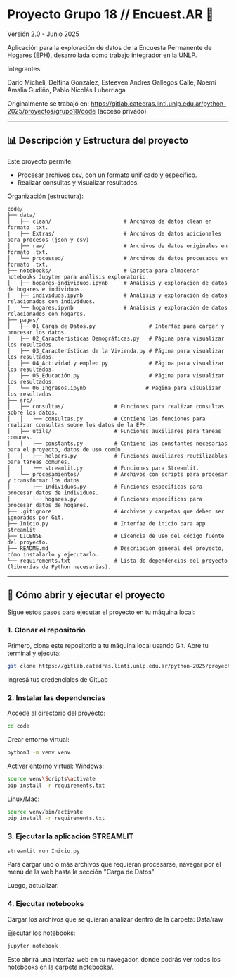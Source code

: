 # Proyecto Grupo 18 // Encuest.AR 🧮

Versión 2.0 - Junio 2025

Aplicación para la exploración de datos de la Encuesta Permanente de Hogares (EPH), desarrollada como trabajo integrador en la UNLP.

Integrantes: 

Dario Micheli, Delfina González, Esteeven Andres Gallegos Calle, Noemí Amalia Gudiño, Pablo Nicolás Luberriaga

Originalmente se trabajó en: https://gitlab.catedras.linti.unlp.edu.ar/python-2025/proyectos/grupo18/code (acceso privado)

---

## 📊 Descripción y Estructura del proyecto

Este proyecto permite:
- Procesar archivos csv, con un formato unificado y especifico.
- Realizar consultas y visualizar resultados.

Organización (estructura):

```plaintext
code/
├── data/
│   ├── clean/                       # Archivos de datos clean en formato .txt.
│   ├── Extras/                      # Archivos de datos adicionales para procesos (json y csv)
│   ├── raw/                         # Archivos de datos originales en formato .txt.
│   └── processed/                   # Archivos de datos procesados en formato .txt.
├── notebooks/                       # Carpeta para almacenar notebooks Jupyter para análisis exploratorio.
│   ├── hogares-individuos.ipynb     # Análisis y exploración de datos de hogares e individuos.                
│   ├── individuos.ipynb             # Análisis y exploración de datos relacionados con individuos.
│   └── hogares.ipynb                # Análisis y exploración de datos relacionados con hogares.
├── pages/
│   ├── 01_Carga de Datos.py                 # Interfaz para cargar y procesar los datos.
│   ├── 02_Caracteristicas Demográficas.py   # Página para visualizar los resultados.
│   ├── 03_Características de la Vivienda.py # Página para visualizar los resultados.
│   ├── 04_Actividad y empleo.py             # Página para visualizar los resultados.
│   ├── 05_Educación.py                      # Página para visualizar los resultados.
│   └── 06_Ingresos.ipynb                   # Página para visualizar los resultados.
├── src/
│   ├── consultas/                # Funciones para realizar consultas sobre los datos.
│   │   └── consultas.py          # Contiene las funciones para realizar consultas sobre los datos de la EPH.
│   ├── utils/                    # Funciones auxiliares para tareas comunes.
│   │   ├── constants.py          # Contiene las constantes necesarias para el proyecto, datos de uso común.
│   │   ├── helpers.py            # Funciones auxiliares reutilizables para tareas comunes.
│   │   └── streamlit.py          # Funciones para Streamlit.
│   └── procesamientos/           # Archivos con scripts para procesar y transformar los datos.
│       ├── individuos.py         # Funciones específicas para procesar datos de individuos.
│       └── hogares.py            # Funciones específicas para procesar datos de hogares.
├── .gitignore                    # Archivos y carpetas que deben ser ignorados por Git.
├── Inicio.py                     # Interfaz de inicio para app streamlit
├── LICENSE                       # Licencia de uso del código fuente del proyecto.
├── README.md                     # Descripción general del proyecto, cómo instalarlo y ejecutarlo.
└── requirements.txt              # Lista de dependencias del proyecto (librerías de Python necesarias).
```
---

## 🚀 Cómo abrir y ejecutar el proyecto

Sigue estos pasos para ejecutar el proyecto en tu máquina local:

### 1. **Clonar el repositorio**
Primero, clona este repositorio a tu máquina local usando Git. Abre tu terminal y ejecuta:

```bash
git clone https://gitlab.catedras.linti.unlp.edu.ar/python-2025/proyectos/grupo18/code.git](https://github.com/Delfina-Gonzalez/Proyecto-EncuestAR 
```

Ingresá tus credenciales de GitLab

### 2. **Instalar las dependencias**
Accede al directorio del proyecto: 
```bash
cd code
```

Crear entorno virtual:
```bash
python3 -m venv venv
```

Activar entorno virtual:
Windows: 
```bash
source venv\Scripts\activate
pip install -r requirements.txt
```
Linux/Mac: 
```bash
source venv/bin/activate
pip install -r requirements.txt
```

### 3. **Ejecutar la aplicación STREAMLIT**
```bash
streamlit run Inicio.py
```

Para cargar uno o más archivos que requieran procesarse, navegar por el menú de la web hasta la sección "Carga de Datos".

Luego, actualizar.

### 4. **Ejecutar notebooks**

Cargar los archivos que se quieran analizar dentro de la carpeta: Data/raw

Ejecutar los notebooks:     
```bash
jupyter notebook
```

Esto abrirá una interfaz web en tu navegador, donde podrás ver todos los notebooks en la carpeta notebooks/.





